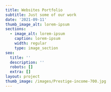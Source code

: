 ```yaml
---
title: Websites Portfolio
subtitle: Just some of our work
date: '2021-09-11'
thumb_image_alt: lorem-ipsum
sections:
  - image_alt: lorem-ipsum
    caption: lorem-ipsum
    width: regular
    type: image_section
seo:
  title: ''
  description: ''
  robots: []
  extra: []
layout: project
thumb_image: /images/Prestige-income-700.jpg
---
```


